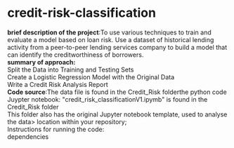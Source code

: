# credit-risk-classification
**brief description of the project**:To use various techniques to train and evaluate a model based on loan risk. Use a dataset of historical lending activity from a peer-to-peer lending services company to build a model that can identify the creditworthiness of borrowers.<br>
**summary of approach:**<br>
Split the Data into Training and Testing Sets<br>
Create a Logistic Regression Model with the Original Data<br>
Write a Credit Risk Analysis Report<br>
**Code source**:The data file is found in the Credit_Risk folderthe python code Juypter notebook: "credit_risk_classificationV1.ipymb"  is found in the Credit_Risk folder <br>
This folder also has the original Jupyter notebook template, used to analyse the data>
location within your repository;<br>
Instructions for running the code:<br>
dependencies

